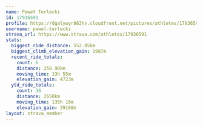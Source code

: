 ```yaml
---
name: Paweł Terlecki
id: 17936591
profile: https://dgalywyr863hv.cloudfront.net/pictures/athletes/17936591/5577025/4/large.jpg
username: pawel-terlecki
strava_url: https://www.strava.com/athletes/17936591
stats:
  biggest_ride_distance: 552.85km
  biggest_climb_elevation_gain: 1987m
  recent_ride_totals:
    count: 6
    distance: 258.98km
    moving_time: 13h 55m
    elevation_gain: 4723m
  ytd_ride_totals:
    count: 36
    distance: 2650km
    moving_time: 135h 16m
    elevation_gain: 39168m
layout: strava_member
--- 
```

